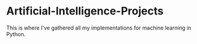 # Artificial-Intelligence-Projects
This is where I’ve gathered all my implementations for machine learning in Python.
